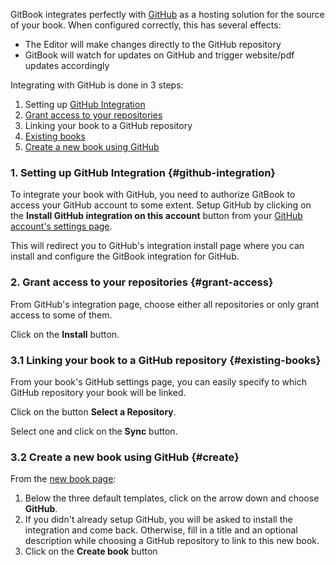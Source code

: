 <!-- TODO Reuse the article from documentation/doc-separation and make a it _guide_ -->

GitBook integrates perfectly with [GitHub](https://github.com) as a hosting solution for the source of your book. When configured correctly, this has several effects:

- The Editor will make changes directly to the GitHub repository
- GitBook will watch for updates on GitHub and trigger website/pdf updates accordingly

Integrating with GitHub is done in 3 steps:

1. Setting up [GitHub Integration](#github-integration)
2. [Grant access to your repositories](#grant-access)
3. Linking your book to a GitHub repository
  1. [Existing books](#existing-books)
  2. [Create a new book using GitHub](#create)

### 1. Setting up GitHub Integration {#github-integration}

To integrate your book with GitHub, you need to authorize GitBook to access
your GitHub account to some extent. Setup GitHub by clicking on the **Install
GitHub integration on this account** button from your [GitHub account's
settings page](https://www.gitbook.com/settings/github).

This will redirect you to GitHub's integration install page where you can
install and configure the GitBook integration for GitHub.

### 2. Grant access to your repositories {#grant-access}

From GitHub's integration page, choose either all repositories or only grant access to some of them.

Click on the **Install** button.

### 3.1 Linking your book to a GitHub repository {#existing-books}

From your book's GitHub settings page, you can easily specify to which GitHub repository your book will be linked.

Click on the button **Select a Repository**.

Select one and click on the **Sync** button.

### 3.2 Create a new book using GitHub {#create}

From the [new book page](https://www.gitbook.com/new):

1. Below the three default templates, click on the arrow down and choose **GitHub**.
2. If you didn't already setup GitHub, you will be asked to install the
   integration and come back. Otherwise, fill in a title and an optional
   description while choosing a GitHub repository to link to this new book.
3. Click on the **Create book** button
